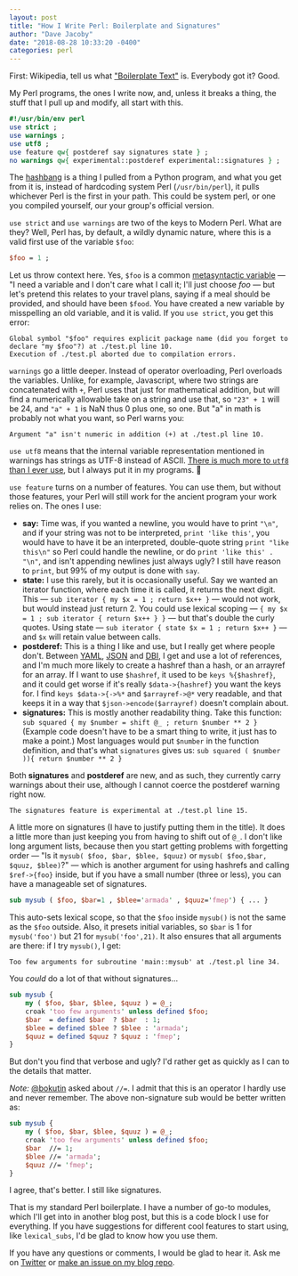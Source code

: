 ```yaml
---
layout: post
title: "How I Write Perl: Boilerplate and Signatures"
author: "Dave Jacoby"
date: "2018-08-28 10:33:20 -0400"
categories: perl
---
```


First: Wikipedia, tell us what ["Boilerplate Text"](https://en.wikipedia.org/wiki/Boilerplate_text) is. Everybody got it? Good.

My Perl programs, the ones I write now, and, unless it breaks a thing, the stuff that I pull up and modify, all start with this.

```perl
#!/usr/bin/env perl
use strict ;
use warnings ;
use utf8 ;
use feature qw{ postderef say signatures state } ;
no warnings qw{ experimental::postderef experimental::signatures } ;
```

The [hashbang](<https://en.wikipedia.org/wiki/Shebang_(Unix)>) is a thing I pulled from a Python program, and what you get from it is, instead of hardcoding system Perl (`/usr/bin/perl`), it pulls whichever Perl is the first in your path. This could be system perl, or one you compiled yourself, our your group's official version.

`use strict` and `use warnings` are two of the keys to Modern Perl. What are they? Well, Perl has, by default, a wildly dynamic nature, where this is a valid first use of the variable `$foo`:

```perl
$foo = 1 ;
```

Let us throw context here. Yes, `$foo` is a common [metasyntactic variable](https://en.wikipedia.org/wiki/Metasyntactic_variable) — "I need a variable and I don't care what I call it; I'll just choose _foo_ — but let's pretend this relates to your travel plans, saying if a meal should be provided, and should have been `$food`. You have created a new variable by misspelling an old variable, and it is valid. If you `use strict`, you get this error:

```text
Global symbol "$foo" requires explicit package name (did you forget to declare "my $foo"?) at ./test.pl line 10.
Execution of ./test.pl aborted due to compilation errors.
```

`warnings` go a little deeper. Instead of operator overloading, Perl overloads the variables. Unlike, for example, Javascript, where two strings are concatenated with `+`, Perl uses that just for mathematical addition, but will find a numerically allowable take on a string and use that, so `"23" + 1` will be 24, and `"a" + 1` is NaN thus 0 plus one, so one. But "a" in math is probably not what you want, so Perl warns you:

```text
Argument "a" isn't numeric in addition (+) at ./test.pl line 10.
```

`use utf8` means that the internal variable representation mentioned in warnings has strings as UTF-8 instead of ASCII. [There is much more to `utf8` than I ever use](https://metacpan.org/pod/utf8), but I always put it in my programs. 🤷

`use feature` turns on a number of features. You can use them, but without those features, your Perl will still work for the ancient program your work relies on. The ones I use:

- **say:** Time was, if you wanted a newline, you would have to print `"\n"`, and if your string was not to be interpreted, `print 'like this'`, you would have to have it be an interpreted, double-quote string `print "like this\n"` so Perl could handle the newline, or do `print 'like this' . "\n"`, and isn't appending newlines just always ugly? I still have reason to `print`, but 99% of my output is done with `say`.
- **state:** I use this rarely, but it is occasionally useful. Say we wanted an iterator function, where each time it is called, it returns the next digit. This — `sub iterator { my $x = 1 ; return $x++ }` — would not work, but would instead just return 2. You could use lexical scoping — `{ my $x = 1 ; sub iterator { return $x++ } }` — but that's double the curly quotes. Using state — `sub iterator { state $x = 1 ; return $x++ }` — and `$x` will retain value between calls.
- **postderef:** This is a thing I like and use, but I really get where people don't. Between [YAML](https://metacpan.org/pod/YAML), [JSON](https://metacpan.org/pod/JSON) and [DBI](https://metacpan.org/pod/DBI), I get and use a lot of references, and I'm much more likely to create a hashref than a hash, or an arrayref for an array. If I want to use `$hashref`, it used to be `keys %{$hashref}`, and it could get worse if it's really `$data->{hashref}` you want the keys for. I find `keys $data->{->%*` and `$arrayref->@*` very readable, and that keeps it in a way that `$json->encode($arrayref)` doesn't complain about.
- **signatures:** This is mostly another readability thing. Take this function: `sub squared { my $number = shift @_ ; return $number ** 2 }` (Example code doesn't have to be a smart thing to write, it just has to make a point.) Most languages would put `$number` in the function definition, and that's what `signatures` gives us: `sub squared ( $number )){ return $number ** 2 }`

Both **signatures** and **postderef** are new, and as such, they currently carry warnings about their use, although I cannot coerce the postderef warning right now.

```text
The signatures feature is experimental at ./test.pl line 15.
```

A little more on signatures (I have to justify putting them in the title). It does a little more than just keeping you from having to shift out of `@_`. I don't like long argument lists, because then you start getting problems with forgetting order — "Is it `mysub( $foo, $bar, $blee, $quuz)` or `mysub( $foo,$bar, $quuz, $blee)`?" — which is another argument for using hashrefs and calling `$ref->{foo}` inside, but if you have a small number (three or less), you can have a manageable set of signatures.

```perl
sub mysub ( $foo, $bar=1 , $blee='armada' , $quuz='fmep') { ... }
```

This auto-sets lexical scope, so that the `$foo` inside `mysub()` is not the same as the `$foo` outside. Also, it presets initial variables, so `$bar` is 1 for `mysub('foo')` but 21 for `mysub('foo',21)`. It also ensures that all arguments are there: if I try `mysub()`, I get:

```text
Too few arguments for subroutine 'main::mysub' at ./test.pl line 34.
```

You _could_ do a lot of that without signatures...

```perl
sub mysub {
    my ( $foo, $bar, $blee, $quuz ) = @_;
    croak 'too few arguments' unless defined $foo;
    $bar  = defined $bar  ? $bar  : 1;
    $blee = defined $blee ? $blee : 'armada';
    $quuz = defined $quuz ? $quuz : 'fmep';
}
```

But don't you find that verbose and ugly? I'd rather get as quickly as I can to the details that matter.

*Note:*
[@bokutin](https://twitter.com/bokutin) asked about `//=`. I admit that this is an operator I hardly use and never remember. The above non-signature sub would be better written as:

```perl
sub mysub {
    my ( $foo, $bar, $blee, $quuz ) = @_;
    croak 'too few arguments' unless defined $foo;
    $bar  //= 1;
    $blee //= 'armada';
    $quuz //= 'fmep';
}
```

I agree, that's better. I still like signatures.

That is my standard Perl boilerplate. I have a number of go-to modules, which I'll get into in another blog post, but this is a code block I use for everything. If you have suggestions for different cool features to start using, like `lexical_subs`, I'd be glad to know how you use them.

If you have any questions or comments, I would be glad to hear it. Ask me on [Twitter](https://twitter.com/jacobydave) or [make an issue on my blog repo](https://github.com/jacoby/jacoby.github.io).
